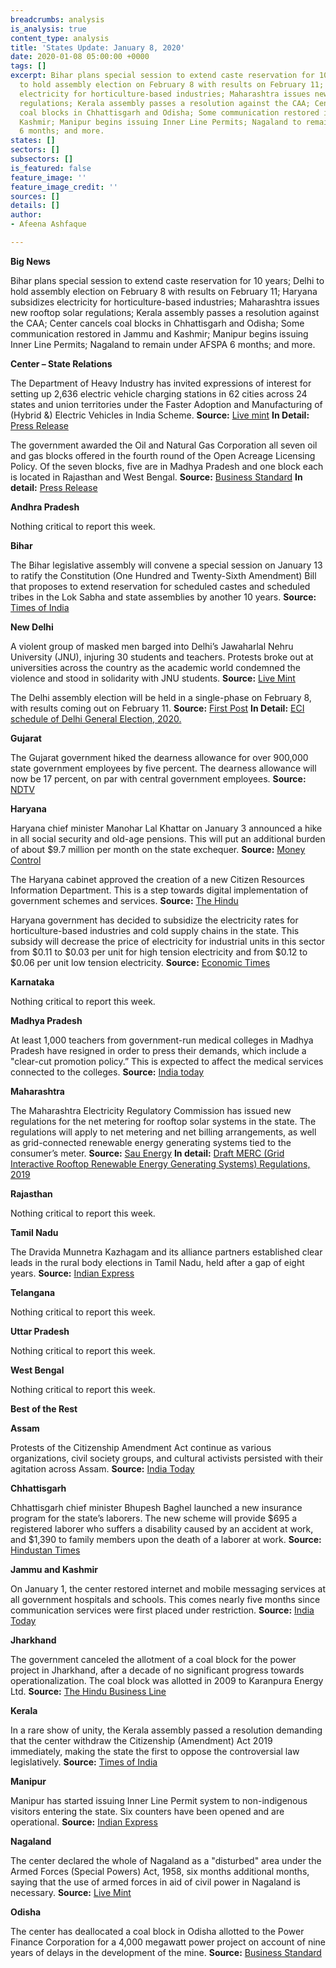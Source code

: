 ```yaml
---
breadcrumbs: analysis
is_analysis: true
content_type: analysis
title: 'States Update: January 8, 2020'
date: 2020-01-08 05:00:00 +0000
tags: []
excerpt: Bihar plans special session to extend caste reservation for 10 years; Delhi
  to hold assembly election on February 8 with results on February 11; Haryana subsidizes
  electricity for horticulture-based industries; Maharashtra issues new rooftop solar
  regulations; Kerala assembly passes a resolution against the CAA; Center cancels
  coal blocks in Chhattisgarh and Odisha; Some communication restored in Jammu and
  Kashmir; Manipur begins issuing Inner Line Permits; Nagaland to remain under AFSPA
  6 months; and more.
states: []
sectors: []
subsectors: []
is_featured: false
feature_image: ''
feature_image_credit: ''
sources: []
details: []
author:
- Afeena Ashfaque

---
```

**Big News**

Bihar plans special session to extend caste reservation for 10 years; Delhi to hold assembly election on February 8 with results on February 11; Haryana subsidizes electricity for horticulture-based industries; Maharashtra issues new rooftop solar regulations; Kerala assembly passes a resolution against the CAA; Center cancels coal blocks in Chhattisgarh and Odisha; Some communication restored in Jammu and Kashmir; Manipur begins issuing Inner Line Permits; Nagaland to remain under AFSPA 6 months; and more.

**Center – State Relations**

The Department of Heavy Industry has invited expressions of interest for setting up 2,636 electric vehicle charging stations in 62 cities across 24 states and union territories under the Faster Adoption and Manufacturing of (Hybrid &) Electric Vehicles in India Scheme. **Source:** [Live mint](https://www.livemint.com/politics/policy/government-approves-2-636-new-charging-stations-in-62-cities-prakash-javadekar-11578076280181.html) **In Detail:** [Press Release](https://pib.gov.in/newsite/pmreleases.aspx?mincode=53)

The government awarded the Oil and Natural Gas Corporation all seven oil and gas blocks offered in the fourth round of the Open Acreage Licensing Policy. Of the seven blocks, five are in Madhya Pradesh and one block each is located in Rajasthan and West Bengal. **Source:** [Business Standard](https://www.business-standard.com/article/companies/ongc-bags-all-seven-blocks-on-offer-under-fourth-round-of-licensing-policy-120010200985_1.html) **In detail:** [Press Release](https://pib.gov.in/newsite/PrintRelease.aspx?relid=196249)

**Andhra Pradesh**

Nothing critical to report this week.

**Bihar**

The Bihar legislative assembly will convene a special session on January 13 to ratify the Constitution (One Hundred and Twenty-Sixth Amendment) Bill that proposes to extend reservation for scheduled castes and scheduled tribes in the Lok Sabha and state assemblies by another 10 years. **Source:** [Times of India](https://timesofindia.indiatimes.com/city/patna/special-assembly-session-on-jan-13/articleshow/73102300.cms)

**New Delhi**

A violent group of masked men barged into Delhi’s Jawaharlal Nehru University (JNU), injuring 30 students and teachers. Protests broke out at universities across the country as the academic world condemned the violence and stood in solidarity with JNU students. **Source:** [Live Mint](https://www.livemint.com/news/india/political-blame-game-escalates-over-violence-on-jnu-campus-11578332787368.html)

The Delhi assembly election will be held in a single-phase on February 8, with results coming out on February 11. **Source:** [First Post](https://www.firstpost.com/politics/delhi-election-dates-2020-live-updates-time-full-schedule-latest-news-election-commission-announced-dates-for-mcd-vidhan-sabha-assembly-polls-today-aap-bjp-congress-7866341.html) **In Detail:** [ECI schedule of Delhi General Election, 2020.](https://eci.gov.in/files/file/11567-schedule-of-general-election-to-the-legislative-assembly-of-nct-of-delhi-2020/)

**Gujarat**

The Gujarat government hiked the dearness allowance for over 900,000 state government employees by five percent. The dearness allowance will now be 17 percent, on par with central government employees. **Source:** [NDTV](https://www.ndtv.com/india-news/gujarat-government-increases-da-dearness-allowance-by-5-2157372)

**Haryana**

Haryana chief minister Manohar Lal Khattar on January 3 announced a hike in all social security and old-age pensions. This will put an additional burden of about $9.7 million per month on the state exchequer. **Source:** [Money Control](https://www.moneycontrol.com/news/india/cm-manohar-lal-khattar-raises-social-security-pensions-in-haryana-4785121.html)

The Haryana cabinet approved the creation of a new Citizen Resources Information Department. This is a step towards digital implementation of government schemes and services. **Source:** [The Hindu](https://www.thehindu.com/news/national/other-states/haryana-cabinet-approves-creation-of-new-department/article30473409.ece)

Haryana government has decided to subsidize the electricity rates for horticulture-based industries and cold supply chains in the state. This subsidy will decrease the price of electricity for industrial units in this sector from $0.11 to $0.03 per unit for high tension electricity and from $0.12 to $0.06 per unit low tension electricity. **Source:** [Economic Times](https://energy.economictimes.indiatimes.com/news/power/haryana-govt-to-subsidise-electricity-rates-for-horticulture-industry/73043088)

**Karnataka**

Nothing critical to report this week.

**Madhya Pradesh**

At least 1,000 teachers from government-run medical colleges in Madhya Pradesh have resigned in order to press their demands, which include a "clear-cut promotion policy.” This is expected to affect the medical services connected to the colleges. **Source:** [India today](https://www.indiatoday.in/india/story/madhya-pradesh-1-000-medical-college-teachers-quit-to-press-demands-1633486-2020-01-02)

**Maharashtra**

The Maharashtra Electricity Regulatory Commission has issued new regulations for the net metering for rooftop solar systems in the state. The regulations will apply to net metering and net billing arrangements, as well as grid-connected renewable energy generating systems tied to the consumer’s meter. **Source:** [Sau Energy](https://www.saurenergy.com/solar-energy-news/maharashtra-issues-rooftop-solar-net-metering-regulations) **In detail:** [Draft MERC (Grid Interactive Rooftop Renewable Energy Generating Systems) Regulations, 2019](https://www.merc.gov.in/faces/merc/common/outputClient.xhtml)

**Rajasthan**

Nothing critical to report this week.

**Tamil Nadu**

The Dravida Munnetra Kazhagam and its alliance partners established clear leads in the rural body elections in Tamil Nadu, held after a gap of eight years. **Source:** [Indian Express](https://indianexpress.com/article/india/dmk-led-alliance-emerges-victorious-in-tamil-nadu-local-body-polls/)

**Telangana**

Nothing critical to report this week.

**Uttar Pradesh**

Nothing critical to report this week.

**West Bengal**

Nothing critical to report this week.

**Best of the Rest**

**Assam**

Protests of the Citizenship Amendment Act continue as various organizations, civil society groups, and cultural activists persisted with their agitation across Assam. **Source:** [India Today](https://www.indiatoday.in/india/story/anti-caa-stir-continues-assam-protest-organised-parts-state-1634021-2020-01-05)

**Chhattisgarh**

Chhattisgarh chief minister Bhupesh Baghel launched a new insurance program for the state’s laborers. The new scheme will provide $695 a registered laborer who suffers a disability caused by an accident at work, and $1,390 to family members upon the death of a laborer at work. **Source:** [Hindustan Times](https://www.hindustantimes.com/india-news/chhattisgarh-government-launches-financial-scheme-for-labourers/story-9E5sejt1tctt8IuHnz5LNP.html)

**Jammu and Kashmir**

On January 1, the center restored internet and mobile messaging services at all government hospitals and schools. This comes nearly five months since communication services were first placed under restriction. **Source:** [India Today](https://www.indiatoday.in/india/story/jammu-kashmir-sms-all-mobiles-internet-hositals-schools-restored-midnight-1632935-2019-12-31)

**Jharkhand**

The government canceled the allotment of a coal block for the power project in Jharkhand, after a decade of no significant progress towards operationalization. The coal block was allotted in 2009 to Karanpura Energy Ltd. **Source:** [The Hindu Business Line](https://www.thehindubusinessline.com/economy/government-deallocates-coal-block-in-jharkhand-allotted-for-power-project/article30449428.ece)

**Kerala**

In a rare show of unity, the Kerala assembly passed a resolution demanding that the center withdraw the Citizenship (Amendment) Act 2019 immediately, making the state the first to oppose the controversial law legislatively. **Source:** [Times of India](https://timesofindia.indiatimes.com/india/kerala-passes-resolution-seeking-caa-withdrawal/articleshow/73052975.cms)

**Manipur**

Manipur has started issuing Inner Line Permit system to non-indigenous visitors entering the state. Six counters have been opened and are operational. **Source:** [Indian Express](https://indianexpress.com/article/north-east-india/manipur/inner-line-permit-comes-into-force-in-manipur-temporary-permit-to-be-issued-for-15-days/)

**Nagaland**

The center declared the whole of Nagaland as a "disturbed" area under the Armed Forces (Special Powers) Act, 1958, six months additional months, saying that the use of armed forces in aid of civil power in Nagaland is necessary. **Source:** [Live Mint](https://www.livemint.com/news/india/entire-nagaland-declared-disturbed-afspa-extended-for-six-more-months-11577714452217.html)

**Odisha**

The center has deallocated a coal block in Odisha allotted to the Power Finance Corporation for a 4,000 megawatt power project on account of nine years of delays in the development of the mine. **Source:** [Business Standard](https://www.business-standard.com/article/pti-stories/centre-deallocates-coal-block-allotted-to-pfc-arm-for-power-project-120010500461_1.html)
